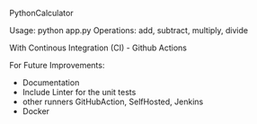 PythonCalculator

Usage: python app.py <operation> <num1> <num2>
Operations: add, subtract, multiply, divide

With Continous Integration (CI) - Github Actions


For Future Improvements:
- Documentation
- Include Linter for the unit tests
- other runners GitHubAction, SelfHosted, Jenkins  
- Docker
